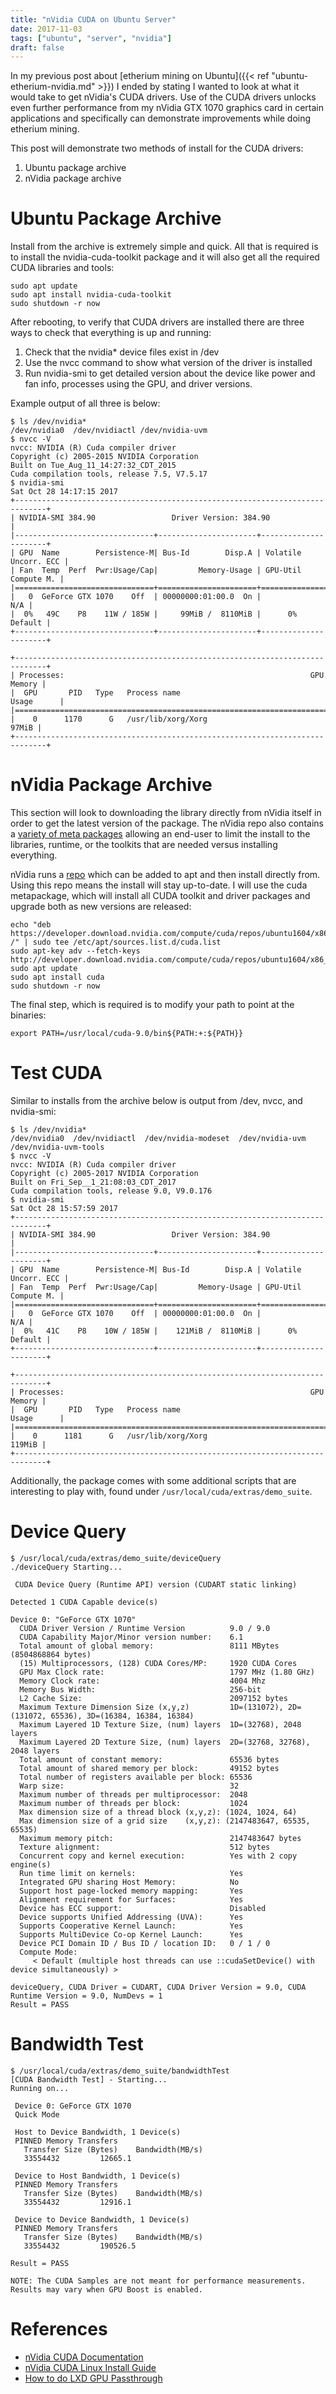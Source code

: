 ```yaml
---
title: "nVidia CUDA on Ubuntu Server"
date: 2017-11-03
tags: ["ubuntu", "server", "nvidia"]
draft: false
---
```


In my previous post about [etherium mining on Ubuntu]({{< ref "ubuntu-etherium-nvidia.md" >}}) I ended by stating I wanted to look at what it would take to get nVidia's CUDA drivers. Use of the CUDA drivers unlocks even further performance from my nVidia GTX 1070 graphics card in certain applications and specifically can demonstrate improvements while doing etherium mining.

This post will demonstrate two methods of install for the CUDA drivers:

1. Ubuntu package archive
1. nVidia package archive

# Ubuntu Package Archive

Install from the archive is extremely simple and quick. All that is required is to install the nvidia-cuda-toolkit package and it will also get all the required CUDA libraries and tools:

```shell
sudo apt update
sudo apt install nvidia-cuda-toolkit
sudo shutdown -r now
```

After rebooting, to verify that CUDA drivers are installed there are three ways to check that everything is up and running:

1. Check that the nvidia* device files exist in /dev
1. Use the nvcc command to show what version of the driver is installed
1. Run nvidia-smi to get detailed version about the device like power and fan info, processes using the GPU, and driver versions.

Example output of all three is below:

```shell
$ ls /dev/nvidia*
/dev/nvidia0  /dev/nvidiactl /dev/nvidia-uvm
$ nvcc -V
nvcc: NVIDIA (R) Cuda compiler driver
Copyright (c) 2005-2015 NVIDIA Corporation
Built on Tue_Aug_11_14:27:32_CDT_2015
Cuda compilation tools, release 7.5, V7.5.17
$ nvidia-smi
Sat Oct 28 14:17:15 2017
+-----------------------------------------------------------------------------+
| NVIDIA-SMI 384.90                 Driver Version: 384.90                    |
|-------------------------------+----------------------+----------------------+
| GPU  Name        Persistence-M| Bus-Id        Disp.A | Volatile Uncorr. ECC |
| Fan  Temp  Perf  Pwr:Usage/Cap|         Memory-Usage | GPU-Util  Compute M. |
|===============================+======================+======================|
|   0  GeForce GTX 1070    Off  | 00000000:01:00.0  On |                  N/A |
|  0%   49C    P8    11W / 185W |     99MiB /  8110MiB |      0%      Default |
+-------------------------------+----------------------+----------------------+

+-----------------------------------------------------------------------------+
| Processes:                                                       GPU Memory |
|  GPU       PID   Type   Process name                             Usage      |
|=============================================================================|
|    0      1170      G   /usr/lib/xorg/Xorg                            97MiB |
+-----------------------------------------------------------------------------+
```

# nVidia Package Archive

This section will look to downloading the library directly from nVidia itself in order to get the latest version of the package. The nVidia repo also contains a [variety of meta packages](http://docs.nvidia.com/cuda/cuda-installation-guide-linux/index.html#package-manager-metas) allowing an end-user to limit the install to the libraries, runtime, or the toolkits that are needed versus installing everything.

nVidia runs a [repo](https://developer.download.nvidia.com/compute/cuda/repos/) which can be added to apt and then install directly from. Using this repo means the install will stay up-to-date. I will use the cuda metapackage, which will install all CUDA toolkit and driver packages and upgrade both as new versions are released:

```shell
echo "deb https://developer.download.nvidia.com/compute/cuda/repos/ubuntu1604/x86_64/ /" | sudo tee /etc/apt/sources.list.d/cuda.list
sudo apt-key adv --fetch-keys http://developer.download.nvidia.com/compute/cuda/repos/ubuntu1604/x86_64/7fa2af80.pub
sudo apt update
sudo apt install cuda
sudo shutdown -r now
```

The final step, which is required is to modify your path to point at the binaries:

```shell
export PATH=/usr/local/cuda-9.0/bin${PATH:+:${PATH}}
```

# Test CUDA

Similar to installs from the archive below is output from /dev, nvcc, and nvidia-smi:

```shell
$ ls /dev/nvidia*
/dev/nvidia0  /dev/nvidiactl  /dev/nvidia-modeset  /dev/nvidia-uvm  /dev/nvidia-uvm-tools
$ nvcc -V
nvcc: NVIDIA (R) Cuda compiler driver
Copyright (c) 2005-2017 NVIDIA Corporation
Built on Fri_Sep__1_21:08:03_CDT_2017
Cuda compilation tools, release 9.0, V9.0.176
$ nvidia-smi
Sat Oct 28 15:57:59 2017
+-----------------------------------------------------------------------------+
| NVIDIA-SMI 384.90                 Driver Version: 384.90                    |
|-------------------------------+----------------------+----------------------+
| GPU  Name        Persistence-M| Bus-Id        Disp.A | Volatile Uncorr. ECC |
| Fan  Temp  Perf  Pwr:Usage/Cap|         Memory-Usage | GPU-Util  Compute M. |
|===============================+======================+======================|
|   0  GeForce GTX 1070    Off  | 00000000:01:00.0  On |                  N/A |
|  0%   41C    P8    10W / 185W |    121MiB /  8110MiB |      0%      Default |
+-------------------------------+----------------------+----------------------+

+-----------------------------------------------------------------------------+
| Processes:                                                       GPU Memory |
|  GPU       PID   Type   Process name                             Usage      |
|=============================================================================|
|    0      1181      G   /usr/lib/xorg/Xorg                           119MiB |
+-----------------------------------------------------------------------------+
```

Additionally, the package comes with some additional scripts that are interesting to play with, found under `/usr/local/cuda/extras/demo_suite`.

# Device Query

```shell
$ /usr/local/cuda/extras/demo_suite/deviceQuery
./deviceQuery Starting...

 CUDA Device Query (Runtime API) version (CUDART static linking)

Detected 1 CUDA Capable device(s)

Device 0: "GeForce GTX 1070"
  CUDA Driver Version / Runtime Version          9.0 / 9.0
  CUDA Capability Major/Minor version number:    6.1
  Total amount of global memory:                 8111 MBytes (8504868864 bytes)
  (15) Multiprocessors, (128) CUDA Cores/MP:     1920 CUDA Cores
  GPU Max Clock rate:                            1797 MHz (1.80 GHz)
  Memory Clock rate:                             4004 Mhz
  Memory Bus Width:                              256-bit
  L2 Cache Size:                                 2097152 bytes
  Maximum Texture Dimension Size (x,y,z)         1D=(131072), 2D=(131072, 65536), 3D=(16384, 16384, 16384)
  Maximum Layered 1D Texture Size, (num) layers  1D=(32768), 2048 layers
  Maximum Layered 2D Texture Size, (num) layers  2D=(32768, 32768), 2048 layers
  Total amount of constant memory:               65536 bytes
  Total amount of shared memory per block:       49152 bytes
  Total number of registers available per block: 65536
  Warp size:                                     32
  Maximum number of threads per multiprocessor:  2048
  Maximum number of threads per block:           1024
  Max dimension size of a thread block (x,y,z): (1024, 1024, 64)
  Max dimension size of a grid size    (x,y,z): (2147483647, 65535, 65535)
  Maximum memory pitch:                          2147483647 bytes
  Texture alignment:                             512 bytes
  Concurrent copy and kernel execution:          Yes with 2 copy engine(s)
  Run time limit on kernels:                     Yes
  Integrated GPU sharing Host Memory:            No
  Support host page-locked memory mapping:       Yes
  Alignment requirement for Surfaces:            Yes
  Device has ECC support:                        Disabled
  Device supports Unified Addressing (UVA):      Yes
  Supports Cooperative Kernel Launch:            Yes
  Supports MultiDevice Co-op Kernel Launch:      Yes
  Device PCI Domain ID / Bus ID / location ID:   0 / 1 / 0
  Compute Mode:
     < Default (multiple host threads can use ::cudaSetDevice() with device simultaneously) >

deviceQuery, CUDA Driver = CUDART, CUDA Driver Version = 9.0, CUDA Runtime Version = 9.0, NumDevs = 1
Result = PASS
```

# Bandwidth Test

```shell
$ /usr/local/cuda/extras/demo_suite/bandwidthTest
[CUDA Bandwidth Test] - Starting...
Running on...

 Device 0: GeForce GTX 1070
 Quick Mode

 Host to Device Bandwidth, 1 Device(s)
 PINNED Memory Transfers
   Transfer Size (Bytes)    Bandwidth(MB/s)
   33554432         12665.1

 Device to Host Bandwidth, 1 Device(s)
 PINNED Memory Transfers
   Transfer Size (Bytes)    Bandwidth(MB/s)
   33554432         12916.1

 Device to Device Bandwidth, 1 Device(s)
 PINNED Memory Transfers
   Transfer Size (Bytes)    Bandwidth(MB/s)
   33554432         190526.5

Result = PASS

NOTE: The CUDA Samples are not meant for performance measurements. Results may vary when GPU Boost is enabled.
```

# References

* [nVidia CUDA Documentation](http://docs.nvidia.com/cuda/index.html)
* [nVidia CUDA Linux Install Guide](http://docs.nvidia.com/cuda/cuda-installation-guide-linux/index.html)
* [How to do LXD GPU Passthrough](https://insights.ubuntu.com/2017/03/28/nvidia-cuda-inside-a-lxd-container/)
